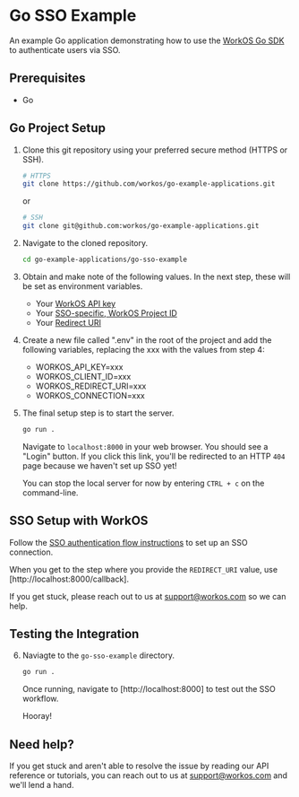 # Go SSO Example
An example Go application demonstrating how to use the [WorkOS Go SDK](https://github.com/workos/workos-go) to authenticate users via SSO.

## Prerequisites
- Go

## Go Project Setup

1. Clone this git repository using your preferred secure method (HTTPS or SSH).
   ```bash
   # HTTPS
   git clone https://github.com/workos/go-example-applications.git
   ```

   or

   ```bash
   # SSH
   git clone git@github.com:workos/go-example-applications.git
   ```

2. Navigate to the cloned repository.
   ```bash
   cd go-example-applications/go-sso-example
   ```

3. Obtain and make note of the following values. In the next step, these will be set as environment variables.
   - Your [WorkOS API key](https://dashboard.workos.com/api-keys)
   - Your [SSO-specific, WorkOS Project ID](https://dashboard.workos.com/configuration)
   - Your [Redirect URI](https://workos.com/docs/sso/guide/set-redirect-uri)


4. Create a new file called ".env" in the root of the project and add the following variables, replacing the xxx with the values from step 4:
   - WORKOS_API_KEY=xxx
   - WORKOS_CLIENT_ID=xxx
   - WORKOS_REDIRECT_URI=xxx
   - WORKOS_CONNECTION=xxx

5. The final setup step is to start the server.
   ```bash
   go run .
   ```

   Navigate to `localhost:8000` in your web browser. You should see a "Login" button. If you click this link, you'll be redirected to an HTTP `404` page because we haven't set up SSO yet!

   You can stop the local server for now by entering `CTRL + c` on the command-line.


## SSO Setup with WorkOS

Follow the [SSO authentication flow instructions](https://workos.com/docs/sso/guide/introduction) to set up an SSO connection.

When you get to the step where you provide the `REDIRECT_URI` value, use [http://localhost:8000/callback].

If you get stuck, please reach out to us at support@workos.com so we can help.

## Testing the Integration

6. Naviagte to the `go-sso-example` directory.

   ```bash
   go run .
   ```

   Once running, navigate to [http://localhost:8000] to test out the SSO workflow.

   Hooray!

## Need help?

If you get stuck and aren't able to resolve the issue by reading our API reference or tutorials, you can reach out to us at support@workos.com and we'll lend a hand.
